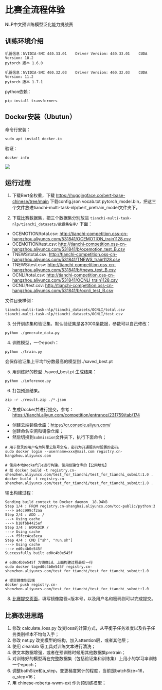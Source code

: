 # 比赛全流程体验
NLP中文预训练模型泛化能力挑战赛

## 训练环境介绍

```
机器信息：NVIDIA-SMI 440.33.01    Driver Version: 440.33.01    CUDA Version: 10.2
pytorch 版本 1.6.0

机器信息：NVIDIA-SMI 460.32.03    Driver Version: 460.32.03    CUDA Version: 11.2
pytorch 版本 1.7.1
```

python依赖：
```
pip install transformers
```

## Docker安装（Ubutun）

命令行安装：
```
sudo apt install docker.io
```

验证：
```
docker info
```
![](https://tianchi-public.oss-cn-hangzhou.aliyuncs.com/public/files/forum/160658242933332501606582428585.png)


## 运行过程

1. 下载Bert全权重，下载 https://huggingface.co/bert-base-chinese/tree/main 下载config.json vocab.txt pytorch_model.bin，把这三个文件放进tianchi-multi-task-nlp/bert_pretrain_model文件夹下。

2. 下载比赛数据集，把三个数据集分别放进 `tianchi-multi-task-nlp/tianchi_datasets/数据集名字/` 下面：
  - OCEMOTION/total.csv: http://tianchi-competition.oss-cn-hangzhou.aliyuncs.com/531841/OCEMOTION_train1128.csv
  - OCEMOTION/test.csv: http://tianchi-competition.oss-cn-hangzhou.aliyuncs.com/531841/b/ocemotion_test_B.csv
  - TNEWS/total.csv: http://tianchi-competition.oss-cn-hangzhou.aliyuncs.com/531841/TNEWS_train1128.csv
  - TNEWS/test.csv: http://tianchi-competition.oss-cn-hangzhou.aliyuncs.com/531841/b/tnews_test_B.csv
  - OCNLI/total.csv: http://tianchi-competition.oss-cn-hangzhou.aliyuncs.com/531841/OCNLI_train1128.csv
  - OCNLI/test.csv: http://tianchi-competition.oss-cn-hangzhou.aliyuncs.com/531841/b/ocnli_test_B.csv

文件目录样例：
```
tianchi-multi-task-nlp/tianchi_datasets/OCNLI/total.csv
tianchi-multi-task-nlp/tianchi_datasets/OCNLI/test.csv
```

3. 分开训练集和验证集，默认验证集是各3000条数据，参数可以自己修改：
```
python ./generate_data.py
```
4. 训练模型，一个epoch：
```
python ./train.py
```
会保存验证集上平均f1分数最高的模型到 ./saved_best.pt

5. 用训练好的模型 ./saved_best.pt 生成结果：
```
python ./inference.py
```

6. 打包预测结果。
```
zip -r ./result.zip ./*.json
```
7. 生成Docker并进行提交，参考：https://tianchi.aliyun.com/competition/entrance/231759/tab/174
  - 创建云端镜像仓库：https://cr.console.aliyun.com/
  - 创建命名空间和镜像仓库；
  - 然后切换到`submission`文件夹下，执行下面命令；

  ```
  # 用于登录的用户名为阿里云账号全名，密码为开通服务时设置的密码。
  sudo docker login --username=xxx@mail.com registry.cn-hangzhou.aliyuncs.com

  # 使用本地Dockefile进行构建，使用创建仓库的【公网地址】
  # 如 docker build -t registry.cn-shenzhen.aliyuncs.com/test_for_tianchi/test_for_tianchi_submit:1.0 .
  docker build -t registry.cn-shenzhen.aliyuncs.com/test_for_tianchi/test_for_tianchi_submit:1.0 .
  ```

  输出构建过程：
  ```
  Sending build context to Docker daemon  18.94kB
  Step 1/4 : FROM registry.cn-shanghai.aliyuncs.com/tcc-public/python:3
  ---> a4cc999cf2aa
  Step 2/4 : ADD . /
  ---> Using cache
  ---> b18fbb4425ef
  Step 3/4 : WORKDIR /
  ---> Using cache
  ---> f5fcc4ca5eca
  Step 4/4 : CMD ["sh", "run.sh"]
  ---> Using cache
  ---> ed0c4b0e545f
  Successfully built ed0c4b0e545f
  ```

  ```
  # ed0c4b0e545f 为镜像id，上面构建过程最后一行
  sudo docker taged0c4b0e545f registry.cn-shenzhen.aliyuncs.com/test_for_tianchi/test_for_tianchi_submit:1.0

  # 提交镜像到云端
  docker push registry.cn-shenzhen.aliyuncs.com/test_for_tianchi/test_for_tianchi_submit:1.0
  ```

8. [比赛提交页面](https://tianchi.aliyun.com/competition/entrance/531865/submission/723)，填写镜像路径+版本号，以及用户名和密码则可以完成提交。


## 比赛改进思路

1. 修改 calculate_loss.py 改变loss的计算方式，从平衡子任务难度以及各子任务类别样本不均匀入手；
2. 修改 net.py 改变模型的结构，加入attention层，或者其他层；
3. 使用 cleanlab 等工具对训练文本进行清洗；
4. 做文本数据增强，或者在预训练时候用其他数据集pretrain；
5. 对训练好的模型再在完整数据集（包括验证集和训练集）上用小的学习率训练一个epoch；
6. 调整bathSize和a_step，变更梯度累计的程度，当前是batchSize=16，a_step=16；
7. 用 chinese-roberta-wwm-ext 作为预训练模型；
